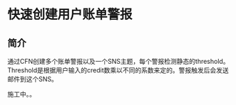 # 快速创建用户账单警报

## 简介
通过CFN创建多个账单警报以及一个SNS主题，每个警报检测静态的threshold。Threshold是根据用户输入的credit数乘以不同的系数来定的。警报触发后会发送邮件到这个SNS。


施工中。。